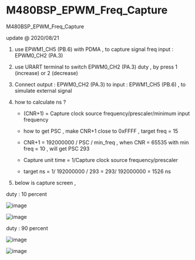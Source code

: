 # M480BSP_EPWM_Freq_Capture
 M480BSP_EPWM_Freq_Capture

update @ 2020/08/21

1. use EPWM1_CH5 (PB.6) with PDMA , to capture signal freq input : EPWM0_CH2 (PA.3)

2. use URART terminal to switch EPWM0_CH2 (PA.3) duty , by press 1 (increase) or 2 (decrease)

3. Connect output : EPWM0_CH2 (PA.3) to input : EPWM1_CH5 (PB.6) , to simulate external signal

4. how to calculate ns ? 

	- (CNR+1) = Capture clock source frequency/prescaler/minimum input frequency
	
	- how to get PSC , make CNR+1 close to 0xFFFF , target freq = 15
	
	- CNR+1 = 192000000 / PSC / min_freq , when CNR = 65535 with min freq = 10 , will get PSC 293
	
	- Capture unit time = 1/Capture clock source frequency/prescaler
	
	- target ns = 1/ 192000000 / 293 = 293/ 192000000 = 1526 ns

5. below is capture screen ,

duty : 10 percent

![image](https://github.com/released/M480BSP_EPWM_ECAP/blob/master/scope_duty_10.jpg)

![image](https://github.com/released/M480BSP_EPWM_ECAP/blob/master/log_duty_10.jpg)

duty : 90 percent

![image](https://github.com/released/M480BSP_EPWM_ECAP/blob/master/scope_duty_90.jpg)

![image](https://github.com/released/M480BSP_EPWM_ECAP/blob/master/log_duty_90.jpg)




